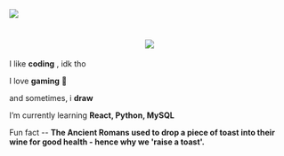 <img src="https://i.gifer.com/xK.gif" />

<h1 align="center">
    <img src="https://readme-typing-svg.herokuapp.com?font=Inconsolata&weight=600&size=35&center=true&vCenter=true&width=500&height=70&duration=4000&pause=1000&color=5D55AE&width=435&lines=Hello+there,;Arkade+here+%3C%E2%97%95_%E2%97%95%2F%3E" />
</h1>

<div align="left">
 
 I like **coding** , idk tho

 I love **gaming** 👾

 and sometimes, i **draw**
 
 I’m currently learning **React, Python, MySQL**

 Fun fact -- **The Ancient Romans used to drop a piece of toast into their wine for good health - hence why we 'raise a toast'.**

 </div>

 
